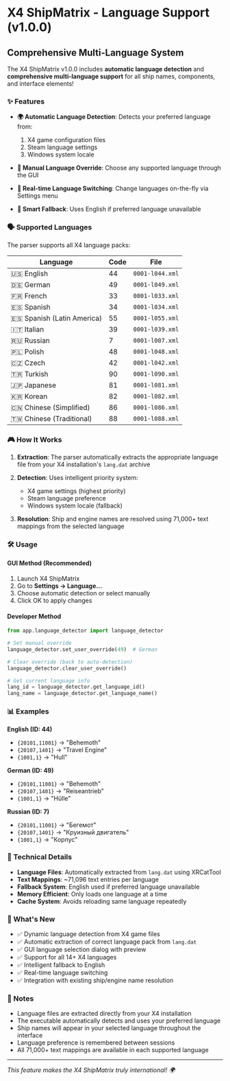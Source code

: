 # X4 ShipMatrix - Language Support (v1.0.0)

## Comprehensive Multi-Language System

The X4 ShipMatrix v1.0.0 includes **automatic language detection** and **comprehensive multi-language support** for all ship names, components, and interface elements!

### ✨ Features

- **🌍 Automatic Language Detection**: Detects your preferred language from:
  1. X4 game configuration files
  2. Steam language settings  
  3. Windows system locale
  
- **🎯 Manual Language Override**: Choose any supported language through the GUI

- **📝 Real-time Language Switching**: Change languages on-the-fly via Settings menu

- **🔄 Smart Fallback**: Uses English if preferred language unavailable

### 🗣️ Supported Languages

The parser supports all X4 language packs:

| Language | Code | File |
|----------|------|------|
| 🇺🇸 English | 44 | `0001-l044.xml` |
| 🇩🇪 German | 49 | `0001-l049.xml` |
| 🇫🇷 French | 33 | `0001-l033.xml` |
| 🇪🇸 Spanish | 34 | `0001-l034.xml` |
| 🇪🇸 Spanish (Latin America) | 55 | `0001-l055.xml` |
| 🇮🇹 Italian | 39 | `0001-l039.xml` |
| 🇷🇺 Russian | 7 | `0001-l007.xml` |
| 🇵🇱 Polish | 48 | `0001-l048.xml` |
| 🇨🇿 Czech | 42 | `0001-l042.xml` |
| 🇹🇷 Turkish | 90 | `0001-l090.xml` |
| 🇯🇵 Japanese | 81 | `0001-l081.xml` |
| 🇰🇷 Korean | 82 | `0001-l082.xml` |
| 🇨🇳 Chinese (Simplified) | 86 | `0001-l086.xml` |
| 🇹🇼 Chinese (Traditional) | 88 | `0001-l088.xml` |

### 🎮 How It Works

1. **Extraction**: The parser automatically extracts the appropriate language file from your X4 installation's `lang.dat` archive

2. **Detection**: Uses intelligent priority system:
   - X4 game settings (highest priority)
   - Steam language preference
   - Windows system locale (fallback)

3. **Resolution**: Ship and engine names are resolved using 71,000+ text mappings from the selected language

### 🛠️ Usage

#### GUI Method (Recommended)
1. Launch X4 ShipMatrix
2. Go to **Settings → Language...**
3. Choose automatic detection or select manually
4. Click OK to apply changes

#### Developer Method
```python
from app.language_detector import language_detector

# Set manual override
language_detector.set_user_override(49)  # German

# Clear override (back to auto-detection)  
language_detector.clear_user_override()

# Get current language info
lang_id = language_detector.get_language_id()
lang_name = language_detector.get_language_name()
```

### 📊 Examples

**English (ID: 44)**
- `{20101,11001}` → "Behemoth"
- `{20107,1401}` → "Travel Engine"
- `{1001,1}` → "Hull"

**German (ID: 49)**  
- `{20101,11001}` → "Behemoth"
- `{20107,1401}` → "Reiseantrieb"
- `{1001,1}` → "Hülle"

**Russian (ID: 7)**
- `{20101,11001}` → "Бегемот"  
- `{20107,1401}` → "Круизный двигатель"
- `{1001,1}` → "Корпус"

### 🔧 Technical Details

- **Language Files**: Automatically extracted from `lang.dat` using XRCatTool
- **Text Mappings**: ~71,096 text entries per language
- **Fallback System**: English used if preferred language unavailable
- **Memory Efficient**: Only loads one language at a time
- **Cache System**: Avoids reloading same language repeatedly

### 🚀 What's New

- ✅ Dynamic language detection from X4 game files
- ✅ Automatic extraction of correct language pack from `lang.dat`
- ✅ GUI language selection dialog with preview
- ✅ Support for all 14+ X4 languages
- ✅ Intelligent fallback to English
- ✅ Real-time language switching
- ✅ Integration with existing ship/engine name resolution

### 📝 Notes

- Language files are extracted directly from your X4 installation
- The executable automatically detects and uses your preferred language
- Ship names will appear in your selected language throughout the interface
- Language preference is remembered between sessions
- All 71,000+ text mappings are available in each supported language

---

*This feature makes the X4 ShipMatrix truly international! 🌍*